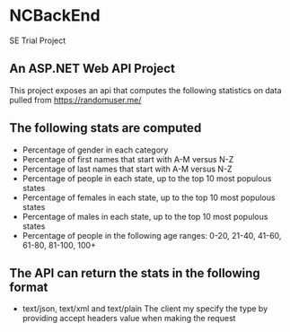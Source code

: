 # NCBackEnd
SE Trial Project

## An ASP.NET Web API Project
This project exposes an api that computes the following statistics on data pulled from https://randomuser.me/

## The following stats are computed
- Percentage of gender in each category
- Percentage of first names that start with A-M versus N-Z
- Percentage of last names that start with A-M versus N-Z
- Percentage of people in each state, up to the top 10 most populous states
- Percentage of females in each state, up to the top 10 most populous states
- Percentage of males in each state, up to the top 10 most populous states
- Percentage of people in the following age ranges: 0-20, 21-40, 41-60, 61-80, 81-100, 100+

## The API can return the stats in the following format
- text/json, text/xml and text/plain
The client my specify the type by providing accept headers value when making the request
